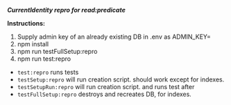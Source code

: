 ***CurrentIdentity repro for read:predicate***

**Instructions:**

1. Supply admin key of an already existing DB in .env as ADMIN_KEY=
2. npm install
3. npm run testFullSetup:repro
4. npm run test:repro

* `test:repro` runs tests
* `testSetup:repro` will run creation script. should work except for indexes. 
* `testSetupRun:repro` will run creation script. and runs test after
* `testFullSetup:repro` destroys and recreates DB, for indexes.
